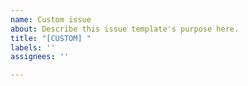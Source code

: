 ```yaml
---
name: Custom issue
about: Describe this issue template's purpose here.
title: "[CUSTOM] "
labels: ''
assignees: ''

---
```

